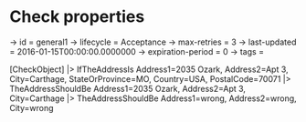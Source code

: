 # Check properties

-> id = general1
-> lifecycle = Acceptance
-> max-retries = 3
-> last-updated = 2016-01-15T00:00:00.0000000
-> expiration-period = 0
-> tags = 

[CheckObject]
|> IfTheAddressIs Address1=2035 Ozark, Address2=Apt 3, City=Carthage, StateOrProvince=MO, Country=USA, PostalCode=70071
|> TheAddressShouldBe Address1=2035 Ozark, Address2=Apt 3, City=Carthage
|> TheAddressShouldBe Address1=wrong, Address2=wrong, City=wrong
~~~
